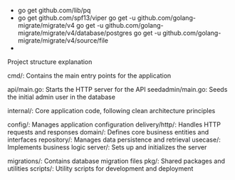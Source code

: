 - go get github.com/lib/pq
- go get github.com/spf13/viper
go get -u github.com/golang-migrate/migrate/v4
go get -u github.com/golang-migrate/migrate/v4/database/postgres
go get -u github.com/golang-migrate/migrate/v4/source/file
- 


Project structure explanation

cmd/: Contains the main entry points for the application

api/main.go: Starts the HTTP server for the API
seedadmin/main.go: Seeds the initial admin user in the database


internal/: Core application code, following clean architecture principles

config/: Manages application configuration
delivery/http/: Handles HTTP requests and responses
domain/: Defines core business entities and interfaces
repository/: Manages data persistence and retrieval
usecase/: Implements business logic
server/: Sets up and initializes the server


migrations/: Contains database migration files
pkg/: Shared packages and utilities
scripts/: Utility scripts for development and deployment